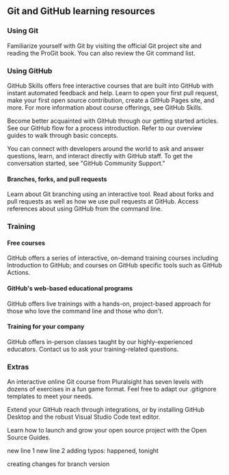 ## Git and GitHub learning resources ##

### Using Git ###

Familiarize yourself with Git by visiting the official Git project site and reading the ProGit book. You can also review the Git command list.

### Using GitHub ###

GitHub Skills offers free interactive courses that are built into GitHub with instant automated feedback and help. Learn to open your first pull request, make your first open source contribution, create a GitHub Pages site, and more. For more information about course offerings, see GitHub Skills.

Become better acquainted with GitHub through our getting started articles. See our GitHub flow for a process introduction. Refer to our overview guides to walk through basic concepts.

You can connect with developers around the world to ask and answer questions, learn, and interact directly with GitHub staff. To get the conversation started, see "GitHub Community Support."

#### Branches, forks, and pull requests ####

Learn about Git branching using an interactive tool. Read about forks and pull requests as well as how we use pull requests at GitHub. Access references about using GitHub from the command line.

### Training ###

#### Free courses ####

GitHub offers a series of interactive, on-demand training courses including Introduction to GitHub; and courses on GitHub specific tools such as GitHub Actions.

#### GitHub's web-based educational programs ####

GitHub offers live trainings with a hands-on, project-based approach for those who love the command line and those who don't.

#### Training for your company ####

GitHub offers in-person classes taught by our highly-experienced educators. Contact us to ask your training-related questions.

### Extras ###

An interactive online Git course from Pluralsight has seven levels with dozens of exercises in a fun game format. Feel free to adapt our .gitignore templates to meet your needs.

Extend your GitHub reach through integrations, or by installing GitHub Desktop and the robust Visual Studio Code text editor.

Learn how to launch and grow your open source project with the Open Source Guides.

new line 1
new line 2
adding typos: happened, tonight

creating changes for branch version
